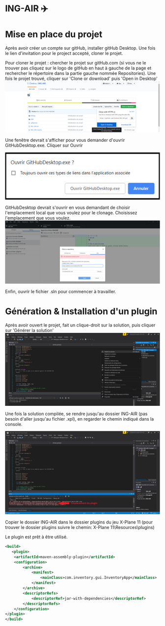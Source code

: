 # ING-AIR ✈️

# Mise en place du projet
Après avoir créer un compte sur gitHub, installer gitHub Desktop.
Une fois le lien d'invitation pour le project accepté, cloner le projet.

Pour cloner le projet :
chercher le projet sur gitHub.com (si vous ne le trouver pas cliquez sur le logo de gitHub en haut à gauche de la page et rechercher le répertoire dans la partie gauche nommée Repositories).
Une fois le projet trouvé, cliquer sur 'Clone or download' puis 'Open in Desktop'
![](images/git_clone.png)

Une fenêtre devrait s'afficher pour vous demander d'ouvrir GitHubDesktop.exe. Cliquer sur Ouvrir

![](images/git_open_desktop.png)

GitHubDesktop devrait s'ouvrir en vous demandant de choisir l'emplacement local que vous voulez pour le clonage. Choisissez l'emplacement que vous voulez.
![](images/git_local_repo.png)

Enfin, ouvrir le fichier .sln pour commencer à travailler.

# Génération & Installation d'un plugin
Après avoir ouvert le projet, fait un clique-droit sur la solution, puis cliquer sur 'Générer la solution'
![](images/vs_compil.png)

Une fois la solution compilée, se rendre jusqu'au dossier ING-AIR (pas besoin d'aller jusqu'au fichier .xpl), en regarder le chemin indiqué dans la console.

![](images/vs_compil_end.png)

Copier le dossier ING-AIR dans le dossier plugins du jeu X-Plane 11 (pour trouver le dossier plugins suivre le chemin: X-Plane 11\Resources\plugins)

Le plugin est prêt à être utilisé.

```xml
<build>
   <plugin>
    <artifactId>maven-assembly-plugin</artifactId>
    <configuration>
        <archive>
            <manifest>
                <mainClass>com.inventory.gui.InventoryApp</mainClass>
            </manifest>
        </archive>
        <descriptorRefs>
            <descriptorRef>jar-with-dependencies</descriptorRef>
        </descriptorRefs>
    </configuration>
</plugin>
</build>
```
